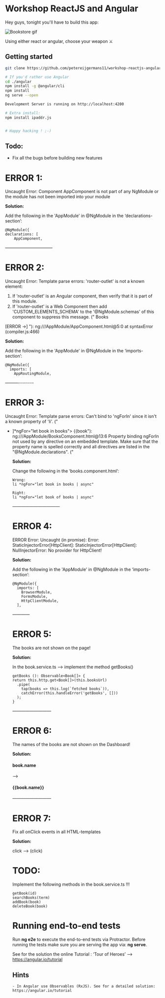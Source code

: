 
# Workshop ReactJS and Angular
Hey guys, tonight you'll have to build this app:

![Bookstore gif](https://i.imgur.com/iD69CC9.gif)

Using either react or angular, choose your weapon ⚔
## Getting started
```bash
git clone https://github.com/petereijgermans11/workshop-reactjs-angular.git

# If you'd rather use Angular
cd ./angular
npm install -g @angular/cli
npm install
ng serve --open

Development Server is running on http://localhost:4200

# Extra install:
npm install ipaddr.js


# Happy hacking ! ;-)
```

## Todo:
- Fix all the bugs before building new features


# ERROR 1:

Uncaught Error: Component AppComponent is not part of any NgModule 
or the module has not been imported into your module

**Solution:**

Add the following in the 'AppModule' in @NgModule in the ‘declarations-section’:

```
@NgModule({
declarations: [
    AppComponent,
```


———————————

# ERROR 2:

Uncaught Error: Template parse errors:
'router-outlet' is not a known element:
1. If 'router-outlet' is an Angular component, then verify that it is part of this module.
2. If 'router-outlet' is a Web Component then add 'CUSTOM_ELEMENTS_SCHEMA' to the '@NgModule.schemas' of this component to suppress this message. ("
  <a routerLink="/books">Books</a>
</nav>
[ERROR ->]<router-outlet></router-outlet>
<app-messages></app-messages>
"): ng:///AppModule/AppComponent.html@5:0
    at syntaxError (compiler.js:466)

**Solution:**

Add the following in the 'AppModule' in @NgModule in the ‘imports-section’:

```
@NgModule({
  imports: [
    AppRoutingModule,
```

———--------

# ERROR 3:

Uncaught Error: Template parse errors:
Can't bind to 'ngForIn' since it isn't a known property of 'li'. ("

<ul class="books">
  <li [ERROR ->]*ngFor="let book in books">
    <a routerLink="/detail/{{book.id}}">
      <span class="badge">{{book"): ng:///AppModule/BooksComponent.html@13:6
Property binding ngForIn not used by any directive on an embedded template. Make sure that the property name is spelled correctly and all directives are listed in the "@NgModule.declarations". ("

**Solution:**

Change the following in the ‘books.component.html’:

```
Wrong:
li *ngFor="let book in books | async"

Right:
li *ngFor="let book of books | async"
```

———————————

# ERROR 4:

ERROR Error: Uncaught (in promise): Error: StaticInjectorError[HttpClient]: 
  StaticInjectorError[HttpClient]: 
    NullInjectorError: No provider for HttpClient!

**Solution:**

Add the following in the 'AppModule' in @NgModule in the ‘imports-section’:

```
@NgModule({
  imports: [
    BrowserModule,
    FormsModule,
    HttpClientModule,
  ],
```

————

# ERROR 5:

The books are not shown on the page!

**Solution:**

In the book.service.ts —> implement the method getBooks()


    getBooks (): Observable<Book[]> {
    return this.http.get<Book[]>(this.booksUrl)
      .pipe(
        tap(books => this.log(`fetched books`)),
        catchError(this.handleError('getBooks', []))
      );
    }
    
—————————

# ERROR 6:

The names of the books are not shown on the Dashboard!

**Solution:**

<h4>book.name</h4> --> <h4>{{book.name}}</h4>



—————————

# ERROR 7:

Fix all onClick events in all HTML-templates

**Solution:**

click --> (click)



# TODO:

Implement the following methods in the book.service.ts !!!

```
getBook(id)
searchBooks(term)
addBook(book)
deleteBook(book)
```

# Running end-to-end tests

Run **ng e2e** to execute the end-to-end tests via Protractor. Before running the tests make sure you are serving the app via: **ng serve**.

See for the solution the online Tutorial : ‘Tour of Heroes’ —> https://angular.io/tutorial


## Hints
    - In Angular use Observables (RxJS). See for a detailed solution: https://angular.io/tutorial
   
 